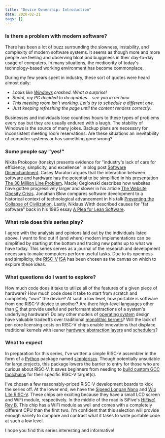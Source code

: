 ```yaml
---
title: "Device Ownership: Introduction"
date: 2020-02-21
tags: []
---
```

### Is there a problem with modern software?
There has been a lot of buzz surrounding the slowness, instability, and complexity of modern software systems.
It seems as though more and more people are feeling and observing bloat and bugginess in their day-to-day usage of computers.
In many situations, the mediocrity of today's technology-based working environment has become commonplace.

During my few years spent in industry, these sort of quotes were heard almost daily:

* *Looks like [Windows](https://en.wikipedia.org/wiki/Microsoft_Windows) crashed. What a surprise!*
* *Shoot, my PC decided to do updates... see you in an hour.*
* *This meeting room isn't working. Let's try to schedule a different one.*
* *Just keeping refreshing the page until the content renders correctly.*

Businesses and individuals lose countless hours to these types of problems every day but they are usually endured with a laugh.
The stability of Windows is the source of many jokes.
Backup plans are necessary for inconsistent meeting room reservations.
Are these situations an inevitability of computer systems or has something gone wrong?

### Some people say "yes!"
Nikita Prokopov (tonsky) presents evidence for "industry's lack of care for efficiency, simplicity, and excellence" in blog post [Software Disenchantment](https://tonsky.me/blog/disenchantment/).
Casey Muratori argues that the interaction between software and hardware has the potential to be simplified in his presentation [The 30 Million Line Problem](https://caseymuratori.com/blog_0031).
Maciej Ceglowski describes how websites have gotten progressively larger and slower in his article [The Website Obesity Crisis](https://idlewords.com/talks/website_obesity.htm).
Jonathan Blow compares software development to a historical context of technological advancement in his talk [Preventing the Collapse of Civilization](https://www.youtube.com/watch?v=pW-SOdj4Kkk).
Lastly, Niklaus Wirth described causes for "fat software" back in his 1995 essay [A Plea for Lean Software](https://cr.yp.to/bib/1995/wirth.pdf).

### What role does this series play?
I agree with the analysis and opinions laid out by the individuals listed above.
I want to find out if (and where) modern implementations can be simplified by starting at the bottom and tracing new paths up to what we have today.
This series serves as a journal of the research and development necessary to make computers perform useful tasks.
Due to its openness and simplicity, the [RISC-V](https://en.wikipedia.org/wiki/RISC-V) [ISA](https://en.wikipedia.org/wiki/Instruction_set_architecture) has been chosen as the canvas on which to explore these ideas.

### What questions do I want to explore?
How much code does it take to utilize all of the features of a given piece of hardware?
How much code does it take to start from scratch and completely "own" the device?
At such a low level, how portable is software from one RISC-V device to another?
Are there high-level languages other than [C](https://en.wikipedia.org/wiki/C_(programming_language)) that provide useful and performant abstractions of a system's underlying hardware?
Do any other models of [operating system](https://en.wikipedia.org/wiki/Operating_system) design have valuable tradeoffs over traditional [monolithic kernels](https://en.wikipedia.org/wiki/Monolithic_kernel)?
Will the lack of per-core licensing costs on RISC-V chips enable innovations that displace traditional kernels with leaner [hardware abstraction layers](https://en.wikipedia.org/wiki/HAL_(software)) and [schedulers](https://en.wikipedia.org/wiki/Scheduling_(computing))?

### What to expect
In preparation for this series, I've written a simple RISC-V assembler in the form of a [Python](https://www.python.org/) package named [simpleriscv](https://pypi.org/project/simpleriscv/).
Though potentially unsuitable for large projects, this package lowers the barrier to entry for those who are curious about RISC-V.
It saves beginners from needing to [build custom GCC toolchains](https://github.com/riscv/riscv-gnu-toolchain) for their specific RISC-V target(s).

I've chosen a few reasonably-priced RISC-V development boards to kick the series off.
At the lower end, we have the [Sipeed Longan Nano](https://www.seeedstudio.com/Sipeed-Longan-Nano-RISC-V-GD32VF103CBT6-Development-Board-p-4205.html) and [Wio Lite RISC-V](https://www.seeedstudio.com/Wio-Lite-RISC-V-GD32VF103-p-4293.html).
These chips are exciting because they have a small LCD screen and WiFi module, respectively.
In the middle of the road is SiFive's [HiFive1 Rev B](https://www.sifive.com/boards/hifive1-rev-b).
This chip has a WiFi module as well and comes with a completely different CPU than the first two.
I'm confident that this selection will provide enough variety to compare and contrast what it takes to write portable code at such a low level.

I hope you find this series interesting and informative!
